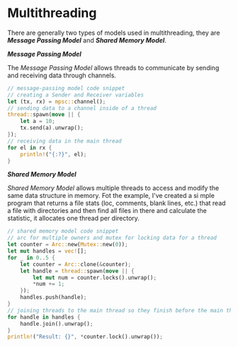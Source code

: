 # Multithreading

There are generally two types of models used in multithreading, they are ***Message Passing Model*** and ***Shared Memory Model***.

***Message Passing Model***

The *Message Passing Model* allows threads to communicate by sending and receiving data through channels. 

```rust
// message-passing model code snippet
// creating a Sender and Receiver variables
let (tx, rx) = mpsc::channel();
// sending data to a channel inside of a thread
thread::spawn(move || {
    let a = 10;
    tx.send(a).unwrap();
});
// receiving data in the main thread
for el in rx {
    println!("{:?}", el);
}
```

***Shared Memory Model***

*Shared Memory Model* allows multiple threads to access and modify the same data structure in memory.
Fot the example, I've created a si mple program that returns a file stats (loc, comments, blank lines, etc.) that read a file with directories and then find all files in there and calculate the statistic, it allocates one thread per directory. 

```rust
// shared memory model code snippet
// arc for multiple owners and mutex for locking data for a thread
let counter = Arc::new(Mutex::new(0));
let mut handles = vec![];
for _ in 0..5 {
    let counter = Arc::clone(&counter);
    let handle = thread::spawn(move || {
        let mut num = counter.locks().unwrap();
        *num += 1;
    });
    handles.push(handle);
}
// joining threads to the main thread so they finish before the main thread
for handle in handles {
    handle.join().unwrap();
}
println!("Result: {}", *counter.lock().unwrap());
```